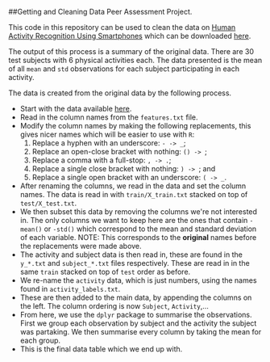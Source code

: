 ##Getting and Cleaning Data Peer Assessment Project.

This code in this repository can be used to clean the data on [Human Activity Recognition Using Smartphones](http://archive.ics.uci.edu/ml/datasets/Human+Activity+Recognition+Using+Smartphones) which can be downloaded [here](http://archive.ics.uci.edu/ml/machine-learning-databases/00240/UCI%20HAR%20Dataset.zip).

The output of this process is a summary of the original data.
There are 30 test subjects with 6 physical activities each.
The data presented is the mean of all `mean` and `std` observations for each subject participating in each activity.

The data is created from the original data by the following process.

* Start with the data available [here](http://archive.ics.uci.edu/ml/machine-learning-databases/00240/UCI%20HAR%20Dataset.zip).
* Read in the column names from the `features.txt` file.
* Modify the column names by making the following replacements, this gives nicer names which will be easier to use with `R`:
    1. Replace a hyphen with an underscore: `- -> _`;
    2. Replace an open-close bracket with nothing: `() -> `;
    3. Replace a comma with a full-stop: `, -> .`;
    4. Replace a single close bracket with nothing: `) -> `; and
    5. Replace a single open bracket with an underscore: `( -> _`.
* After renaming the columns, we read in the data and set the column names.  The data is read in with `train/X_train.txt` stacked on top of `test/X_test.txt`.
* We then subset this data by removing the columns we're not interested in.  The only columns we want to keep here are the ones that contain `-mean()` or `-std()` which correspond to the mean and standard deviation of each variable.  NOTE: This corresponds to the **original** names before the replacements were made above.
* The activity and subject data is then read in, these are found in the `y_*.txt` and `subject_*.txt` files respectively.  These are read in in the same `train` stacked on top of `test` order as before.
* We re-name the `activity` data, which is just numbers, using the names found in `activity_labels.txt`.
* These are then added to the main data, by appending the columns on the left.  The column ordering is now `Subject`, `Activity`,...
* From here, we use the `dplyr` package to summarise the observations.  First we group each observation by subject and the activity the subject was partaking.  We then summarise every column by taking the mean for each group.
* This is the final data table which we end up with.

